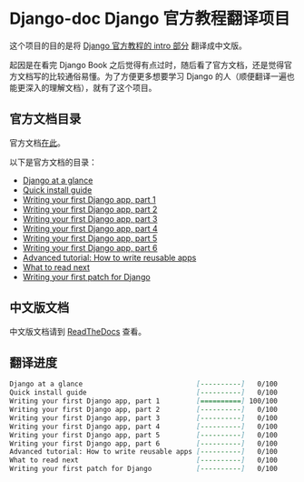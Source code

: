 # Django-doc Django 官方教程翻译项目

这个项目的目的是将 [Django 官方教程的 intro 部分][django-intro] 翻译成中文版。

起因是在看完 Django Book 之后觉得有点过时，随后看了官方文档，还是觉得官方文档写的比较通俗易懂。为了方便更多想要学习 Django 的人（顺便翻译一遍也能更深入的理解文档），就有了这个项目。

## 官方文档目录

官方文档[在此][django-intro]。

以下是官方文档的目录：

- [Django at a glance][django-intro-glance]
- [Quick install guide][django-intro-install]
- [Writing your first Django app, part 1][django-intro-wyfda-1]
- [Writing your first Django app, part 2][django-intro-wyfda-2]
- [Writing your first Django app, part 3][django-intro-wyfda-3]
- [Writing your first Django app, part 4][django-intro-wyfda-4]
- [Writing your first Django app, part 5][django-intro-wyfda-5]
- [Writing your first Django app, part 6][django-intro-wyfda-6]
- [Advanced tutorial: How to write reusable apps][django-intro-reusableapp]
- [What to read next][django-intro-whatsnext]
- [Writing your first patch for Django][django-intro-pathch]

## 中文版文档

中文版文档请到 [ReadTheDocs][rtd-url] 查看。

## 翻译进度

```markdown
Django at a glance                            [----------]   0/100
Quick install guide                           [----------]   0/100
Writing your first Django app, part 1         [==========] 100/100
Writing your first Django app, part 2         [----------]   0/100
Writing your first Django app, part 3         [----------]   0/100
Writing your first Django app, part 4         [----------]   0/100
Writing your first Django app, part 5         [----------]   0/100
Writing your first Django app, part 6         [----------]   0/100
Advanced tutorial: How to write reusable apps [----------]   0/100
What to read next                             [----------]   0/100
Writing your first patch for Django           [----------]   0/100
```

[django-intro]: https://docs-djangoproject-com/en/1-8/intro/
[django-intro-glance]: https://docs-djangoproject-com/en/1-8/intro/overview/
[django-intro-install]: https://docs-djangoproject-com/en/1-8/intro/install/
[django-intro-wyfda-1]: https://docs-djangoproject-com/en/1-8/intro/tutorial01/
[django-intro-wyfda-2]: https://docs-djangoproject-com/en/1-8/intro/tutorial02/
[django-intro-wyfda-3]: https://docs-djangoproject-com/en/1-8/intro/tutorial03/
[django-intro-wyfda-4]: https://docs-djangoproject-com/en/1-8/intro/tutorial04/
[django-intro-wyfda-5]: https://docs-djangoproject-com/en/1-8/intro/tutorial05/
[django-intro-wyfda-6]: https://docs-djangoproject-com/en/1-8/intro/tutorial06/
[django-intro-reusableapp]: https://docs-djangoproject-com/en/1-8/intro/reusable-apps/
[django-intro-whatsnext]: https://docs-djangoproject-com/en/1-8/intro/whatsnext/
[django-intro-pathch]: https://docs-djangoproject-com/en/1-8/intro/contributing/

[rtd-url]: http://django-intro-zh.readthedocs.org/zh_CN/latest/
